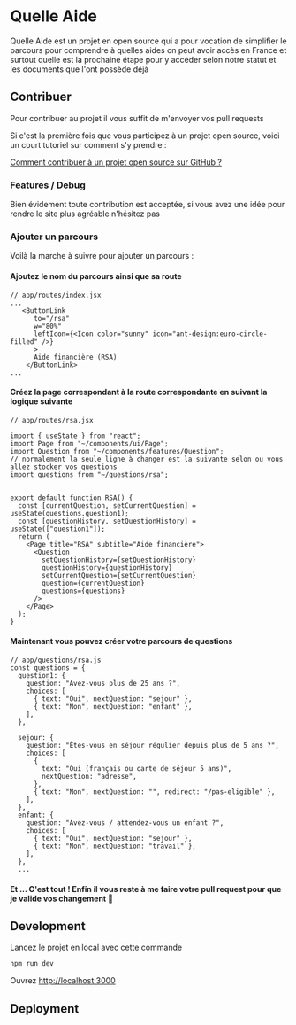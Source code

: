# Quelle Aide

Quelle Aide est un projet en open source qui a pour vocation de simplifier le parcours pour comprendre à quelles aides on peut avoir accès en France et surtout quelle est la prochaine étape pour y accèder selon notre statut et les documents que l'ont possède déjà

## Contribuer

Pour contribuer au projet il vous suffit de m'envoyer vos pull requests

Si c'est la première fois que vous participez à un projet open source, voici un court tutoriel sur comment s'y prendre :

[Comment contribuer à un projet open source sur GitHub ?](https://www.blog.cozy-codeur.fr/comment-contribuer-%C3%A0-un-projet-open-source-sur-github)

### Features / Debug

Bien évidement toute contribution est acceptée, si vous avez une idée pour rendre le site plus agréable n'hésitez pas

### Ajouter un parcours

Voilà la marche à suivre pour ajouter un parcours :

#### Ajoutez le nom du parcours ainsi que sa route

```
// app/routes/index.jsx
...
   <ButtonLink
      to="/rsa"
      w="80%"
      leftIcon={<Icon color="sunny" icon="ant-design:euro-circle-filled" />}
      >
      Aide financière (RSA)
    </ButtonLink>
...
```

#### Créez la page correspondant à la route correspondante en suivant la logique suivante

```
// app/routes/rsa.jsx

import { useState } from "react";
import Page from "~/components/ui/Page";
import Question from "~/components/features/Question";
// normalement la seule ligne à changer est la suivante selon ou vous allez stocker vos questions
import questions from "~/questions/rsa";


export default function RSA() {
  const [currentQuestion, setCurrentQuestion] = useState(questions.question1);
  const [questionHistory, setQuestionHistory] = useState(["question1"]);
  return (
    <Page title="RSA" subtitle="Aide financière">
      <Question
        setQuestionHistory={setQuestionHistory}
        questionHistory={questionHistory}
        setCurrentQuestion={setCurrentQuestion}
        question={currentQuestion}
        questions={questions}
      />
    </Page>
  );
}
```

#### Maintenant vous pouvez créer votre parcours de questions

```
// app/questions/rsa.js
const questions = {
  question1: {
    question: "Avez-vous plus de 25 ans ?",
    choices: [
      { text: "Oui", nextQuestion: "sejour" },
      { text: "Non", nextQuestion: "enfant" },
    ],
  },

  sejour: {
    question: "Êtes-vous en séjour régulier depuis plus de 5 ans ?",
    choices: [
      {
        text: "Oui (français ou carte de séjour 5 ans)",
        nextQuestion: "adresse",
      },
      { text: "Non", nextQuestion: "", redirect: "/pas-eligible" },
    ],
  },
  enfant: {
    question: "Avez-vous / attendez-vous un enfant ?",
    choices: [
      { text: "Oui", nextQuestion: "sejour" },
      { text: "Non", nextQuestion: "travail" },
    ],
  },
  ...
  ```
  
#### Et ... C'est tout ! Enfin il vous reste à me faire votre pull request pour que je valide vos changement 🙂

## Development

Lancez le projet en local avec cette commande

```sh
npm run dev
```

Ouvrez [http://localhost:3000](http://localhost:3000)

## Deployment

